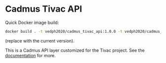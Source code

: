 # Cadmus Tivac API

Quick Docker image build:

```bash
docker build . -t vedph2020/cadmus_tivac_api:1.0.0 -t vedph2020/cadmus_tivac_api:latest
```

(replace with the current version).

This is a Cadmus API layer customized for the Tivac project. See the [documentation](https://github.com/vedph/cadmus_doc/blob/master/api/creating.md) for more.

